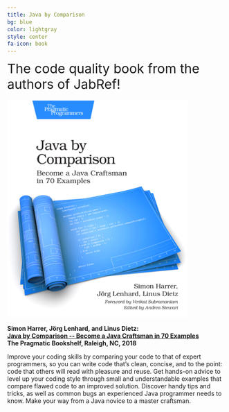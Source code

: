 ```yaml
---
title: Java by Comparison
bg: blue
color: lightgray
style: center
fa-icon: book
---
```


<div style="font-size:30px; margin-bottom:20px;">
<a href="http://java.by-comparison.com" style="text-decoration: none;">The code quality book from the authors of JabRef!</a>
</div>

<a href="http://java.by-comparison.com"><img src="img/javacomp.jpg" alt="Java by Comparison Cover" style="height: 500px"/></a>

<strong>Simon Harrer, Jörg Lenhard, and Linus Dietz:<br/>
<a href="http://java.by-comparison.com">Java by Comparison -- Become a Java Craftsman in 70 Examples</a><br/>
The Pragmatic Bookshelf, Raleigh, NC, 2018</strong>

<p style="text-align: left">
Improve your coding skills by comparing your code to that of expert programmers, so you can write code that’s clean, concise, and to the point: code that others will read with pleasure and reuse. Get hands-on advice to level up your coding style through small and understandable examples that compare flawed code to an improved solution. Discover handy tips and tricks, as well as common bugs an experienced Java programmer needs to know. Make your way from a Java novice to a master craftsman.
</p>